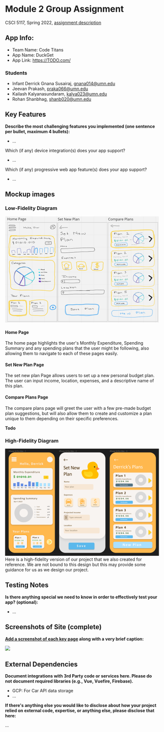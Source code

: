 # Module 2 Group Assignment

CSCI 5117, Spring 2022, [assignment description](https://canvas.umn.edu/courses/355584/pages/project-2)

## App Info:

* Team Name: Code Titans
* App Name: DuckGet
* App Link: <https://TODO.com/>

### Students

* Infant Derrick Gnana Susairaj, gnana014@umn.edu
* Jeevan Prakash, praka066@umn.edu 
* Kailash Kalyanasundaram, kalya023@umn.edu
* Rohan Shanbhag, shanb020@umn.edu

## Key Features

**Describe the most challenging features you implemented
(one sentence per bullet, maximum 4 bullets):**

* ...

Which (if any) device integration(s) does your app support?

* ...

Which (if any) progressive web app feature(s) does your app support?

* ...



## Mockup images

### Low-Fidelity Diagram
![Low-Fidelity Diagram](mockups/low-fidelity.png)
#### Home Page
The home page highlights the user's Monthly Expenditure, Spending Summary and any spending plans that the user might be following, also allowing them to navigate to each of these pages easily.
#### Set New Plan Page
The set new plan Page allows users to set up a new personal budget plan. The user can input income, location, expenses, and a descriptive name of this plan.
#### Compare Plans Page
The compare plans page will greet the user with a few pre-made budget plan suggestions, but will also allow them to create and customize a plan unique to them depending on their specific preferences.

**Todo**

### High-Fidelity Diagram
![High-Fidelity Diagram](mockups/high-fidelity.png)
Here is a high-fidelity version of our project that we also created for reference. We are not bound to this design but this may provide some guidance for us as we design our project.

## Testing Notes

**Is there anything special we need to know in order to effectively test your app? (optional):**

* ...



## Screenshots of Site (complete)

**[Add a screenshot of each key page](https://stackoverflow.com/questions/10189356/how-to-add-screenshot-to-readmes-in-github-repository)
along with a very brief caption:**

![](https://media.giphy.com/media/o0vwzuFwCGAFO/giphy.gif)



## External Dependencies

**Document integrations with 3rd Party code or services here.
Please do not document required libraries (e.g., Vue, Vuefire, Firebase).**

* GCP: For Car API data storage
* ...

**If there's anything else you would like to disclose about how your project
relied on external code, expertise, or anything else, please disclose that
here:**

...
